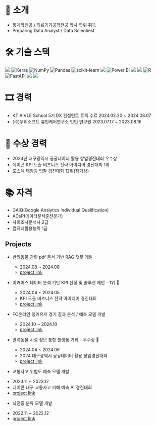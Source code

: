 # 📌 소개
- 통계학전공 / 의료기기공학전공 학사 학위 취득
- Preparing Data Analyst / Data Scientiest


# 🛠 기술 스택
<img src="https://img.shields.io/badge/python-3776AB?style=for-the-badge&logo=python&logoColor=white"> ![Keras](https://img.shields.io/badge/Keras-%23D00000.svg?style=for-the-badge&logo=Keras&logoColor=white) ![NumPy](https://img.shields.io/badge/numpy-%23013243.svg?style=for-the-badge&logo=numpy&logoColor=white) ![Pandas](https://img.shields.io/badge/pandas-%23150458.svg?style=for-the-badge&logo=pandas&logoColor=white) ![scikit-learn](https://img.shields.io/badge/scikit--learn-%23F7931E.svg?style=for-the-badge&logo=scikit-learn&logoColor=white) <img src="https://img.shields.io/badge/Pytorch-EE4C2C?style=for-the-badge&logo=Pytorch&logoColor=white">  ![Power Bi](https://img.shields.io/badge/power_bi-F2C811?style=for-the-badge&logo=powerbi&logoColor=black) <img src="https://img.shields.io/badge/SQLite-003B57?style=for-the-badge&logo=SQLite&logoColor=white"> <img src="https://img.shields.io/badge/MySQL-4479A1?style=for-the-badge&logo=MySQL&logoColor=white"> ![R](https://img.shields.io/badge/r-%23276DC3.svg?style=for-the-badge&logo=r&logoColor=white) ![FastAPI](https://img.shields.io/badge/FastAPI-005571?style=for-the-badge&logo=fastapi) <img src="https://img.shields.io/badge/Spss-0A9EDC?style=for-the-badge&logo=Spss&logoColor=white"> <img src="https://img.shields.io/badge/SAS-8CAAE6?style=for-the-badge&logo=SAS&logoColor=white">


# 🎞 경력
- KT AIVLE School 5기 DX 컨설턴트 트랙 수료 2024.02.20 ~ 2024.08.07
- (주)우리소프트 휴먼케어연구소 인턴 연구원 2023.07.17 ~ 2023.08.16


# 🎊 수상 경력
- 2024년 대구광역시 공공데이터 활용 창업경진대회 우수상
- 데이콘 KPI 도출 비즈니스 전략 아이디어 경진대회 1위
- 포스텍 태양광 입찰 경진대회 12위(참가상)


# 📚 자격
- GAIQ(Google Analytics Individual Qualification)
- ADsP(데이터분석준전문가)
- 사회조사분석사 2급
- 컴퓨터활용능력 1급


## Projects
- 반려동물 관련 pdf 문서 기반 RAG 챗봇 개발
  * 2024.08 ~ 2024.08
  * [project link](https://github.com/seung-bin99/RAG-Project)

- 이커머스 데이터 분석 기반 KPI 선정 및 솔루션 제안 - 1위 🏅
  * 2024.04 ~ 2024.05
  * KPI 도출 비즈니스 전략 아이디어 경진대회
  * [project link](https://github.com/seung-bin99/Competition-project/tree/main/KPI%20%EB%8F%84%EC%B6%9C%20%EB%B9%84%EC%A6%88%EB%8B%88%EC%8A%A4%20%EC%A0%84%EB%9E%B5%EC%95%84%EC%9D%B4%EB%94%94%EC%96%B4%20%EA%B2%BD%EC%A7%84%EB%8C%80%ED%9A%8C)

- FC온라인 랭커유저 경기 결과 분석 / 예측 모델 개발
  * 2024.10 ~ 2024.10
  * [project link](https://github.com/seung-bin99/Game-data/tree/main/Nexon%20FC%20Online%20Ranker%20match%20result)
  
- 반려동물 시설 정보 통합 플랫폼 기획 - 우수상 🏅
  * 2024.04 ~ 2024.06
  * 2024 대구광역시 공공데이터 활용 창업경진대회
  * [project link](https://github.com/seung-bin99/Competition-project/tree/main/2024%20%EB%8C%80%EA%B5%AC%EA%B4%91%EC%97%AD%EC%8B%9C%20%EA%B3%B5%EA%B3%B5%EB%8D%B0%EC%9D%B4%ED%84%B0%20%ED%99%9C%EC%9A%A9%20%EC%B0%BD%EC%97%85%EA%B2%BD%EC%A7%84%EB%8C%80%ED%9A%8C%20(%EC%95%84%EC%9D%B4%EB%94%94%EC%96%B4%20%EA%B8%B0%ED%9A%8D))

 - 교통사고 위험도 예측 모델 개발
 * 2023.11 ~ 2023.12
 * 데이콘 대구 교통사고 피해 예측 AI 경진대회
 * [project link](https://github.com/seung-bin99/Competition-project/tree/main/%EB%8D%B0%EC%9D%B4%EC%BD%98%20%EA%B5%90%ED%86%B5%EC%82%AC%EA%B3%A0%EC%9C%84%ED%97%98%EB%8F%84%20%EC%98%88%EC%B8%A1%20ai%20%EA%B2%BD%EC%A7%84%EB%8C%80%ED%9A%8C)

- 뇌전증 분류 모델 개발
 * 2022.11 ~ 2022.12
 * [project link](https://github.com/seung-bin99/Pharma-Data-Project/tree/main/%EB%87%8C%EC%A0%84%EC%A6%9D%20%ED%94%84%EB%A1%9C%EC%A0%9D%ED%8A%B8)
